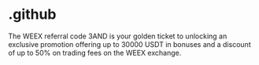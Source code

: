 # .github
The WEEX referral code 3AND is your golden ticket to unlocking an exclusive promotion offering up to 30000 USDT in bonuses and a discount of up to 50% on trading fees on the WEEX exchange.
